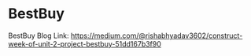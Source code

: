 # BestBuy
BestBuy Blog Link: https://medium.com/@rishabhyadav3602/construct-week-of-unit-2-project-bestbuy-51dd167b3f90
